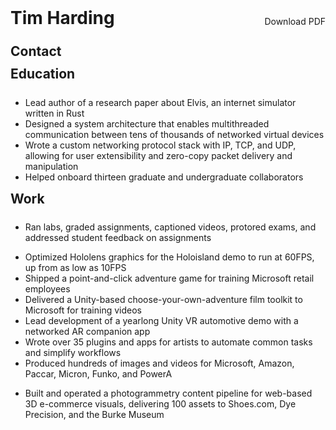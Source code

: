 <script setup>
import Experience from "./Experience.vue"
</script>

<div class="page-heading">
  <h1>Tim Harding</h1>
  <a>Download PDF</a>
</div>

<h2 class="sr">Contact</h2>

<h2>Education</h2>

<Experience
  role="BS in Computer Science"
  institution="Western Washington University"
  gpa="3.9"
  :when="[2020, 2023]"
/>

<ul class="bullets">
  <li>
    Lead author of a research paper about Elvis, an internet simulator written in Rust
  </li>
  <li>
    Designed a system architecture that enables multithreaded communication between tens of thousands of networked virtual devices
  </li>
  <li>
    Wrote a custom networking protocol stack with IP, TCP, and UDP, allowing for user extensibility and zero-copy packet delivery and manipulation
  </li>
  <li>
    Helped onboard thirteen graduate and undergraduate collaborators
  </li>
</ul>

<Experience
  role="AAS in Commercial Photography"
  institution="Seattle Central College"
  gpa="3.6"
  :when="[2013, 2015]"
/>

<h2>Work</h2>

<Experience
  role="Teaching Assistant"
  institution="Western Washington University"
  location="Bellingham, WA"
  :when="2024"
/>

<ul class="bullets">
  <li>
    Ran labs, graded assignments, captioned videos, protored exams, and addressed student feedback on assignments
  </li>
</ul>

<Experience
  role="Technical Artist"
  institution="Ten Gun Design"
  location="Edmonds, WA"
  :when="[2016, 2020]"
/>

<ul class="bullets">
  <li>
    Optimized Hololens graphics for the Holoisland demo to run at 60FPS, up from as low as 10FPS
  </li>
  <li>
    Shipped a point-and-click adventure game for training Microsoft retail employees
  </li>
  <li>
    Delivered a Unity-based choose-your-own-adventure film toolkit to Microsoft for training videos
  </li>
  <li>
    Lead development of a yearlong Unity VR automotive demo with a networked AR companion app
  </li>
  <li>
    Wrote over 35 plugins and apps for artists to automate common tasks and simplify workflows
  </li>
  <li>
    Produced hundreds of images and videos for Microsoft, Amazon, Paccar, Micron, Funko, and PowerA
  </li>
</ul>

<Experience
  role="3D Scanning Specialist"
  institution="Prizmiq"
  location="Seattle, WA"
  :when="[2015, 2016]"
/>

<ul class="bullets">
  <li>
    Built and operated a photogrammetry content pipeline for web-based 3D e-commerce visuals, delivering 100 assets to Shoes.com, Dye Precision, and the Burke Museum
  </li>
</ul>

<style>
ul.bullets > li {
  position: relative;

  &::before {
    content: "";
    display: block;
    position: absolute;
    left: -0.75rem;
    top: 0.7rem;
    width: 0.25rem;
    height: 0.25rem;
    border-radius: 50%;
    background-color: var(--text);
  }
}

.page-heading {
  display: grid;
  grid-template-columns: 1fr max-content;
  align-items: end;
  margin-bottom: 1.5rem;

  & > a {
    margin-bottom: 0.1875rem;
  }
}

h1, h2, p {
  margin: 0rem;
}

h2 {
  padding-bottom: 0.675rem;
  border-bottom: 2px solid var(--surface-0);
}
</style>
